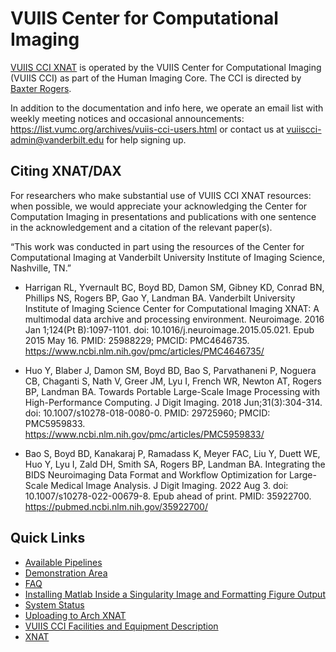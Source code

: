 # VUIIS Center for Computational Imaging

[VUIIS CCI XNAT](https://xnat4.vandyxnat.org/xnat/) is operated by the VUIIS Center for Computational Imaging (VUIIS CCI) as part of the Human Imaging Core. The CCI is directed by [Baxter Rogers](https://vuiis.vumc.org/bio/baxter.rogers).

In addition to the documentation and info here, we operate an email list with weekly meeting notices and occasional announcements: https://list.vumc.org/archives/vuiis-cci-users.html or contact us at vuiiscci-admin@vanderbilt.edu for help signing up.


## Citing XNAT/DAX

For researchers who make substantial use of VUIIS CCI XNAT resources: when possible, we would appreciate your acknowledging the Center for Computation Imaging in presentations and publications with one sentence in the acknowledgement and a citation of the relevant paper(s).

“This work was conducted in part using the resources of the Center for Computational Imaging at Vanderbilt University Institute of Imaging Science, Nashville, TN.”

- Harrigan RL, Yvernault BC, Boyd BD, Damon SM, Gibney KD, Conrad BN, Phillips NS, Rogers BP, Gao Y, Landman BA. Vanderbilt University Institute of Imaging Science Center for Computational Imaging XNAT: A multimodal data archive and processing environment. Neuroimage. 2016 Jan 1;124(Pt B):1097-1101. doi: 10.1016/j.neuroimage.2015.05.021. Epub 2015 May 16. PMID: 25988229; PMCID: PMC4646735. https://www.ncbi.nlm.nih.gov/pmc/articles/PMC4646735/

- Huo Y, Blaber J, Damon SM, Boyd BD, Bao S, Parvathaneni P, Noguera CB, Chaganti S, Nath V, Greer JM, Lyu I, French WR, Newton AT, Rogers BP, Landman BA. Towards Portable Large-Scale Image Processing with High-Performance Computing. J Digit Imaging. 2018 Jun;31(3):304-314. doi: 10.1007/s10278-018-0080-0. PMID: 29725960; PMCID: PMC5959833. https://www.ncbi.nlm.nih.gov/pmc/articles/PMC5959833/

- Bao S, Boyd BD, Kanakaraj P, Ramadass K, Meyer FAC, Liu Y, Duett WE, Huo Y, Lyu I, Zald DH, Smith SA, Rogers BP, Landman BA. Integrating the BIDS Neuroimaging Data Format and Workflow Optimization for Large-Scale Medical Image Analysis. J Digit Imaging. 2022 Aug 3. doi: 10.1007/s10278-022-00679-8. Epub ahead of print. PMID: 35922700. https://pubmed.ncbi.nlm.nih.gov/35922700/


## Quick Links

- [Available Pipelines](available-pipelines/README.md)
- [Demonstration Area](available-pipelines/demo_area.md)
- [FAQ](faq.md)
- [Installing Matlab Inside a Singularity Image and Formatting Figure Output](matlab_singularity.md)
- [System Status](https://my.vanderbilt.edu/vuiiscci/system-status-and-scheduled-downtime/)
- [Uploading to Arch XNAT](arch_xnat_desk_client.md)
- [VUIIS CCI Facilities and Equipment Description](vuiis_cci_facility_equipment.md)
- [XNAT](XNAT/README.md)
